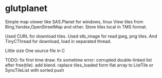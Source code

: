 # glutplanet
Simple map viewer like SAS.Planet for windows, linux
View tiles from Bing,Yandex,OpenStreetMap and other.
Store tiles local in TMS format.

Used CURL for download tiles.
Used stb_image for read jpeg, png tiles.
And TinyCThread for download, load in separated thread.

Little size One source file in C

TODO:
fix first time draw.
fix sometime error: corrupted double-linked list after free(tile).
add blend.
raplace tiles_loaded form flat array to ListTile or SyncTileList with sorted push
